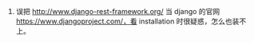 1. 误把 http://www.django-rest-framework.org/ 当 django 的官网 https://www.djangoproject.com/，看 installation 时很疑惑，怎么也装不上。
